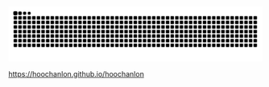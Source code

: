![](https://raw.githubusercontent.com/hoochanlon/hoochanlon/main/assets/github-contribution-grid-snake.svg)

https://hoochanlon.github.io/hoochanlon
